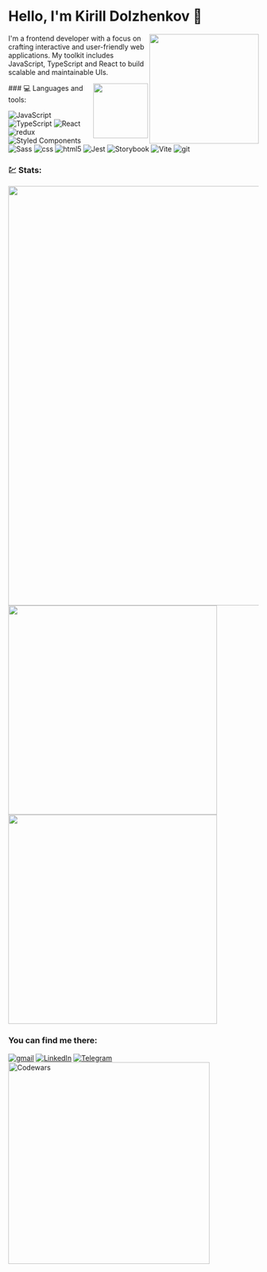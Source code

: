 # Hello, I'm Kirill Dolzhenkov 👋
<img align="right" src="https://media.giphy.com/media/v1.Y2lkPTc5MGI3NjExcXNrOTkxMWYwYTBhbWxxeDdnZmxueTF5OWV4dnhxaTNyajA2eTZwMiZlcD12MV9pbnRlcm5hbF9naWZfYnlfaWQmY3Q9cw/80dIUvgluhCGuHKjBP/giphy.gif" width="220">

I'm a frontend developer with a focus on crafting interactive and user-friendly web applications. My toolkit includes JavaScript, TypeScript and React to build scalable and maintainable UIs.

<img align="right" src="https://media.giphy.com/media/v1.Y2lkPTc5MGI3NjExMXNqdXhlYmo0MHA0OHk3N2QwY3Eya3RwYm81dmx3MjUxZmdleXhpYyZlcD12MV9pbnRlcm5hbF9naWZfYnlfaWQmY3Q9cw/D6aoDE0OSYiYojubBW/giphy.gif" width="110">
### 💻 Languages and tools:

<p>
  <img alt="JavaScript" src="https://img.shields.io/badge/-JavaScript-EAA401?style=flat-square&logo=javascript&logoColor=white" />
  <img alt="TypeScript" src="https://img.shields.io/badge/-TypeScript-007ACC?style=flat-square&logo=typescript&logoColor=white" />
  <img alt="React" src="https://img.shields.io/badge/-React-45b8d8?style=flat-square&logo=react&logoColor=white" />
  <img alt="redux" src="https://img.shields.io/badge/-Redux-764ABC?style=flat-square&logo=redux&logoColor=white" />
  <img alt="Styled Components" src="https://img.shields.io/badge/-Styled_Components-db7092?style=flat-square&logo=styled-components&logoColor=white" />
  <img alt="Sass" src="https://img.shields.io/badge/-Sass-CC6699?style=flat-square&logo=sass&logoColor=white" />
  <img alt="css" src="https://img.shields.io/badge/-CSS-017dc8?style=flat-square&logo=css3&logoColor=white" />
  <img alt="html5" src="https://img.shields.io/badge/-HTML5-E34F26?style=flat-square&logo=html5&logoColor=white" />
  <img alt="Jest" src="https://img.shields.io/badge/-Jest-c53d17?style=flat-square&logo=jest&logoColor=white" />
  <img alt="Storybook" src="https://img.shields.io/badge/-Storybook-f1618c?style=flat-square&logo=storybook&logoColor=white" />
  <img alt="Vite" src="https://img.shields.io/badge/-Vite-8F6EFE?style=flat-square&logo=vite&logoColor=white" />
  <img alt="git" src="https://img.shields.io/badge/-Git-F05032?style=flat-square&logo=git&logoColor=white" />
</p>

### 💹 Stats:
<div id="stat" align="left">
  <img src="https://github-profile-summary-cards.vercel.app/api/cards/profile-details?username=KirillDolzhenkov&theme=tokyonight" width="842" alt=""/>
  <img src="https://github-profile-summary-cards.vercel.app/api/cards/most-commit-language?username=KirillDolzhenkov&theme=tokyonight" width="420" alt=""/>
  <img src="https://github-profile-summary-cards.vercel.app/api/cards/stats?username=KirillDolzhenkov&theme=tokyonight" width="420" alt=""/>
</div>

### You can find me there: 

[![gmail](https://img.shields.io/badge/-mail-282c34?style=for-the-badge&logo=gmail)][gmail]
[![LinkedIn](https://img.shields.io/badge/-LinkedIn-282c34?style=for-the-badge&logo=LinkedIn&logoColor=blue)][linkedin]
[![Telegram](https://img.shields.io/badge/-Telegram-282c34?style=for-the-badge&logo=Telegram)][telegram]
[<img alt="Codewars" width="405px" src="https://www.codewars.com/users/AN5H1N/badges/small"/>][codewars]

[gmail]: mailto:k.dolzhenkov@gmail.com
[linkedin]: https://www.linkedin.com/in/kyrill-dolzhenkov-a30557206/
[telegram]: https://t.me/AN5H1N
[codewars]: https://www.codewars.com/users/AN5H1N/published_translations
